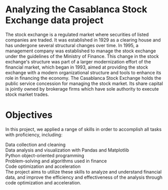 # Analyzing the Casablanca Stock Exchange data project

The stock exchange is a regulated market where securities of listed companies are traded. It was established in 1929 as a clearing house and has undergone several structural changes over time. In 1995, a management company was established to manage the stock exchange under the guidelines of the Ministry of Finance. This change in the stock exchange's structure was part of a larger modernization effort of the financial market, which began in 1993, aimed at providing the stock exchange with a modern organizational structure and tools to enhance its role in financing the economy.
The Casablanca Stock Exchange holds the public service concession for managing the stock market.
Its share capital is jointly owned by brokerage firms which have sole authority to execute stock market trades.
# Objectives
In this project, we applied a range of skills in order to accomplish all tasks with proficiency, including:<br />

Data collection and cleaning<br />
Data analysis and visualization with Pandas and Matplotlib<br />
Python object-oriented programming<br />
Problem-solving and algorithms used in finance<br />
Code optimization and acceleration<br />
The project aims to utilize these skills to analyze and understand financial data, and improve the efficiency and effectiveness of the analysis through code optimization and acceleration.
